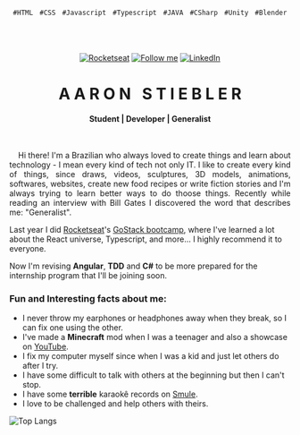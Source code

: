 <p align="center">
  <code>#HTML</code> &nbsp; <code>#CSS</code> &nbsp; <code>#Javascript</code> &nbsp; <code>#Typescript</code> &nbsp; <code>#JAVA</code> &nbsp; <code>#CSharp</code> &nbsp; <code>#Unity</code> &nbsp; <code>#Blender</code>
</p>

<br/>
<br/>
<br/>

<!-- Icons -->
<div align="center">
  <a href="https://app.rocketseat.com.br/me/aaron">
    <img alt="Rocketseat" src="https://img.shields.io/twitter/url?color=%23995599&label=Rocketseat&logo=rocketseat&logoColor=%23995599&style=flat-square&url=https%3A%2F%2Fapp.rocketseat.com.br%2Fme%2Faaron"></a>
  <!--a href="https://dev.to/euaaron" title="DEV Profile">
    <img src="https://d2fltix0v2e0sb.cloudfront.net/dev-badge.svg" alt="Aaron Stiebler C. da Silva's DEV Profile" height="22" width="50"></a-->
  <a href="https://github.com/euaaron" title="Follow Me">
    <img src="https://img.shields.io/github/followers/euaaron?label=GitHub&logo=github&logoColor=white&style=flat-square" alt="Follow me" /></a>
  <a href="https://www.linkedin.com/in/relbeits/" title="Linkedin Profile">
    <img alt="LinkedIn" src="https://img.shields.io/twitter/url?color=b&label=LinkedIn&logo=linkedin&style=flat-square&url=https%3A%2F%2Ftwitter.com%2Frelbeits_"></a>
</div>

<!-- Title -->
<div align="center">
  <h1 align="center">A A R O N &nbsp; S T I E B L E R</h1>
  <b>Student | Developer | Generalist</b>
</div>

<br/>
<br/>

<!-- Main Content -->
<p align="justify">
  &nbsp;&nbsp;&nbsp;&nbsp;Hi there! I'm a Brazilian who always loved to create things and learn about technology - I mean every kind of tech not only IT. I like to create every kind of things, since draws, videos, sculptures, 3D models, animations, softwares, websites, create new food recipes or write fiction stories and I'm always trying to learn better ways to do thoose things. Recently while reading an interview with Bill Gates I discovered the word that describes me: "Generalist".
</p>

Last year I did [Rocketseat](https://github.com/rocketseat)'s [GoStack bootcamp](https://rocketseat.com.br), where I've learned a lot about the React universe, Typescript, and more... I highly recommend it to everyone.

Now I'm revising **Angular**, **TDD** and **C#** to be more prepared for the internship program that I'll be joining soon.

### Fun and Interesting facts about me:

- I never throw my earphones or headphones away when they break, so I can fix one using the other.
- I've made a **Minecraft** mod when I was a teenager and also a showcase on [YouTube](https://www.youtube.com/watch?v=bGlQ9oIFqCk).
- I fix my computer myself since when I was a kid and just let others do after I try.
- I have some difficult to talk with others at the beginning but then I can't stop.
- I have some **terrible** karaokê records on [Smule](https://www.smule.com/relbeits).
- I love to be challenged and help others with theirs.

![Top Langs](https://github-readme-stats.vercel.app/api/top-langs/?username=euaaron&layout=compact&theme=dracula)
